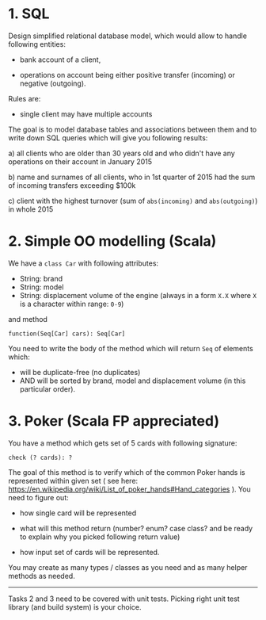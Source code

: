 # 1. SQL 

Design simplified relational database model, which would allow to handle following entities: 

- bank account of a client, 

- operations on account being either positive transfer (incoming) or negative (outgoing).

Rules are:
- single client may have multiple accounts

The goal is to model database tables and associations between them and to write down SQL queries which will give you following results:

a) all clients who are older than 30 years old and who didn't have any operations on their account in January 2015

b) name and surnames of all clients, who in 1st quarter of 2015 had the sum of incoming transfers exceeding $100k

c) client with the highest turnover (sum of `abs(incoming)` and `abs(outgoing)`) in whole 2015


# 2. Simple OO modelling (Scala)

We have a `class Car` with following attributes:

- String: brand 
- String: model
- String: displacement volume of the engine (always in a form `X.X` where `X` is a character within range: `0-9`)

and method

`function(Seq[Car] cars): Seq[Car]`

You need to write the body of the method which will return `Seq` of elements which:

- will be duplicate-free (no duplicates)
- AND will be sorted by brand, model and displacement volume (in this particular order).



# 3. Poker (Scala FP appreciated)
You have a method which gets set of 5 cards with following signature:

`check (? cards): ?`

The goal of this method is to verify which of the common Poker hands is represented within given set ( see here: https://en.wikipedia.org/wiki/List_of_poker_hands#Hand_categories ). 
You need to figure out:

* how single card will be represented

* what will this method return (number? enum? case class? and be ready to explain why you picked following return value)

* how input set of cards will be represented. 

You may create as many types / classes as you need and as many helper methods as needed.

---

Tasks 2 and 3 need to be covered with unit tests. Picking right unit test library (and build system) is your choice.
